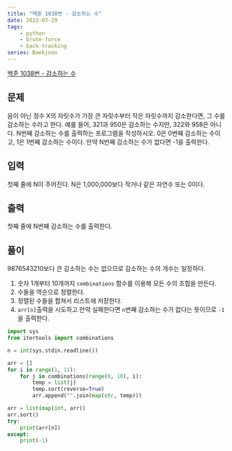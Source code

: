 ```yaml
---
title: "백준 1038번 - 감소하는 수"
date: 2022-07-29
tags: 
    - python
    - brute-force
    - back-tracking
series: Baekjoon
---
```


[백준 1038번 - 감소하는 수](https://www.acmicpc.net/problem/1038)

## 문제
음이 아닌 정수 X의 자릿수가 가장 큰 자릿수부터 작은 자릿수까지 감소한다면, 그 수를 감소하는 수라고 한다. 예를 들어, 321과 950은 감소하는 수지만, 322와 958은 아니다. N번째 감소하는 수를 출력하는 프로그램을 작성하시오. 0은 0번째 감소하는 수이고, 1은 1번째 감소하는 수이다. 만약 N번째 감소하는 수가 없다면 -1을 출력한다.

## 입력
첫째 줄에 N이 주어진다. N은 1,000,000보다 작거나 같은 자연수 또는 0이다.

## 출력
첫째 줄에 N번째 감소하는 수를 출력한다.

## 풀이

9876543210보다 큰 감소하는 수는 없으므로 감소하는 수의 개수는 일정하다. 

1. 숫자 1개부터 10개까지 `combinations` 함수를 이용해 모든 수의 조합을 만든다.
2. 수들을 역순으로 정렬한다.
3. 정렬된 수들을 합쳐서 리스트에 저장한다.
4. `arr[n]`출력을 시도하고 만약 실패한다면 `n`번째 감소하는 수가 없다는 뜻이므로 `-1`을 출력한다.

```python
import sys
from itertools import combinations

n = int(sys.stdin.readline())

arr = []
for i in range(1, 11):
    for j in combinations(range(0, 10), i):
        temp = list(j)
        temp.sort(reverse=True)
        arr.append("".join(map(str, temp)))

arr = list(map(int, arr))
arr.sort()
try:
    print(arr[n])
except:
    print(-1)
```